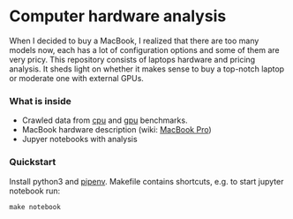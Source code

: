# Computer hardware analysis

When I decided to buy a MacBook, I realized that there are too many models now, each has a lot of configuration options and some of them are very pricy.
This repository consists of laptops hardware and pricing analysis. It sheds light on whether it makes sense to buy a top-notch laptop or moderate one with external GPUs.

### What is inside

* Crawled data from [cpu](https://www.cpubenchmark.net/cpu_list.php) and [gpu](https://www.videocardbenchmark.net/gpu_list.php) benchmarks.
* MacBook hardware description (wiki: [MacBook Pro](https://en.wikipedia.org/wiki/MacBook_Pro))
* Jupyer notebooks with analysis

### Quickstart

Install python3 and [pipenv](https://pipenv.readthedocs.io/en/latest/). Makefile contains shortcuts, e.g. to start jupyter notebook run:

```
make notebook
```
